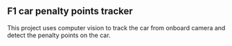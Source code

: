 ## F1 car penalty points tracker
This project uses computer vision to track the car from onboard camera and detect the penalty points on the car.
